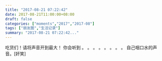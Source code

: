 ```yaml
---
title: "2017-08-21 07:22:42"
date: 2017-08-21T11:00:00+08:00
draft: false
categories: ["moments","2017","2017-08"]
tags: ["朋友圈","生活记录"]
summary: "2017-08-21 07:22:42..."
---
```


吃货们！请将声音开到最大！
你会听到
。
。
。
。
。
。
。
。
自己咽口水的声音。[奸笑]

